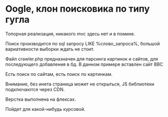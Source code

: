 # Oogle, клон поисковика по типу гугла

Топорная реализация, никакого mvc здесь нет и в помине.

Поиск производится по sql запросу LIKE %слово_запроса%, большой вариативности выборки
ждать не стоит.

Файл crawler.php предназначен для парсинга картинок и сайтов,
для последующего добавления в бд. В данном примере вставлен сайт BBC

Есть поиск по сайтам, есть поиск по картинкам.

Внимание, без инета страница может не открыться, JS библиотеки подключаются
через CDN.

Верстка выполнена на флексах. 

Пойдет для какой-нибудь курсовой.
